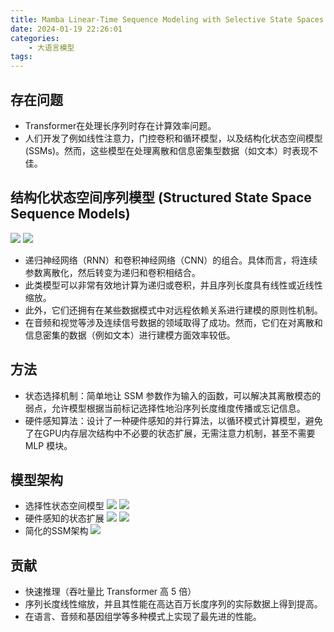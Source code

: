 ```yaml
---
title: Mamba Linear-Time Sequence Modeling with Selective State Spaces
date: 2024-01-19 22:26:01
categories:
    - 大语言模型
tags:
---
```


## 存在问题
- Transformer在处理长序列时存在计算效率问题。
- 人们开发了例如线性注意力，门控卷积和循环模型，以及结构化状态空间模型(SSMs)。然而，这些模型在处理离散和信息密集型数据（如文本）时表现不佳。

## 结构化状态空间序列模型 (Structured State Space Sequence Models)
![](/img/paper/202401211750.png)
![](/img/paper/202401211752.png)
- 递归神经网络（RNN）和卷积神经网络（CNN）的组合。具体而言，将连续参数离散化，然后转变为递归和卷积相结合。 
- 此类模型可以非常有效地计算为递归或卷积，并且序列长度具有线性或近线性缩放。 
- 此外，它们还拥有在某些数据模式中对远程依赖关系进行建模的原则性机制。
- 在音频和视觉等涉及连续信号数据的领域取得了成功。然而，它们在对离散和信息密集的数据（例如文本）进行建模方面效率较低。

## 方法
- 状态选择机制：简单地让 SSM 参数作为输入的函数，可以解决其离散模态的弱点，允许模型根据当前标记选择性地沿序列长度维度传播或忘记信息。
- 硬件感知算法：设计了一种硬件感知的并行算法，以循环模式计算模型，避免了在GPU内存层次结构中不必要的状态扩展，无需注意力机制，甚至不需要 MLP 模块。

## 模型架构
- 选择性状态空间模型
![](/img/paper/202401211801.png)
![](/img/paper/202401211804.png)
- 硬件感知的状态扩展
![](/img/paper/202401211805.png)
![](/img/paper/202401211722.png)
- 简化的SSM架构
![](/img/paper/202401211808.png)

## 贡献
- 快速推理（吞吐量比 Transformer 高 5 倍）
- 序列长度线性缩放，并且其性能在高达百万长度序列的实际数据上得到提高。 
- 在语言、音频和基因组学等多种模式上实现了最先进的性能。

